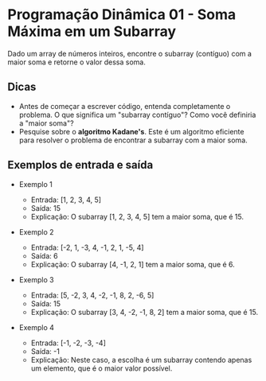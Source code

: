 # Programação Dinâmica 01 - Soma Máxima em um Subarray

Dado um array de números inteiros, encontre o subarray (contíguo) com a maior soma e retorne o valor dessa soma.

## Dicas

* Antes de começar a escrever código, entenda completamente o problema. O que significa um "subarray contíguo"? Como você definiria a "maior soma"?
* Pesquise sobre o **algoritmo Kadane's**. Este é um algoritmo eficiente para resolver o problema de encontrar a subarray com a maior soma.

## Exemplos de entrada e saída

* Exemplo 1
  * Entrada: [1, 2, 3, 4, 5]
  * Saída: 15
  * Explicação: O subarray [1, 2, 3, 4, 5] tem a maior soma, que é 15.

* Exemplo 2
  * Entrada: [-2, 1, -3, 4, -1, 2, 1, -5, 4]
  * Saída: 6
  * Explicação: O subarray [4, -1, 2, 1] tem a maior soma, que é 6.



* Exemplo 3
  * Entrada: [5, -2, 3, 4, -2, -1, 8, 2, -6, 5]
  * Saída: 15
  * Explicação: O subarray [3, 4, -2, -1, 8, 2] tem a maior soma, que é 15.


* Exemplo 4
  * Entrada: [-1, -2, -3, -4]
  * Saída: -1
  * Explicação: Neste caso, a escolha é um subarray contendo apenas um elemento, que é o maior valor possível.

